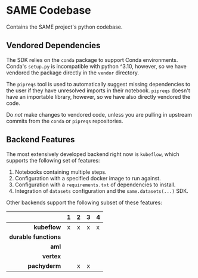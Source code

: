 # SAME Codebase

Contains the SAME project's python codebase.


## Vendored Dependencies

The SDK relies on the `conda` package to support Conda environments. Conda's `setup.py` is incompatible with python ^3.10, however, so we have vendored the package directly in the `vendor` directory.

The `pipreqs` tool is used to automatically suggest missing dependencies to the user if they have unresolved imports in their notebook. `pipreqs` doesn't have an importable library, however, so we have also directly vendored the code.

Do *not* make changes to vendored code, unless you are pulling in upstream commits from the `conda` or `pipreqs` repositories.


## Backend Features

The most extensively developed backend right now is `kubeflow`, which supports the following set of features: 

1. Notebooks containing multiple steps.
2. Configuration with a specified docker image to run against.
3. Configuration with a `requirements.txt` of dependencies to install.
4. Integration of `datasets` configuration and the `same.datasets(...)` SDK.

Other backends support the following subset of these features:

|                     |**1**|**2**|**3**|**4**|
|--------------------:|:---:|:---:|:---:|:----|
|**kubeflow**         |  x  |  x  |  x  |  x  |
|**durable functions**|     |     |     |     |
|**aml**              |     |     |     |     |
|**vertex**           |     |     |     |     |
|**pachyderm**        |     |  x  |  x  |     |
